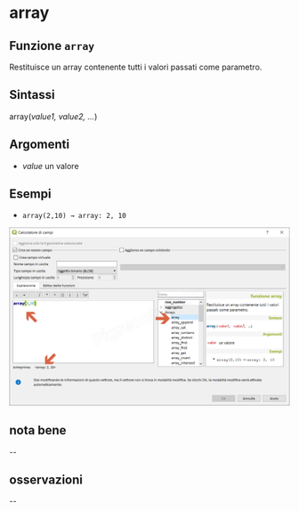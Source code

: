 # array

## Funzione `array`

Restituisce un array contenente tutti i valori passati come parametro.

## Sintassi

array\(_value1, value2, …_\)

## Argomenti

* _value_ un valore

## Esempi

* `array(2,10) → array: 2, 10`

![](../../../.gitbook/assets/array1.png)

## nota bene

--

## osservazioni

--

